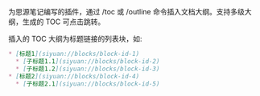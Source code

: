 为思源笔记编写的插件，通过 /toc 或 /outline 命令插入文档大纲。支持多级大纲，生成的 TOC 可点击跳转。

插入的 TOC 大纲为标题链接的列表块，如:
```md
* [标题1](siyuan://blocks/block-id-1)
  * [子标题1.1](siyuan://blocks/block-id-2)
  * [子标题1.2](siyuan://blocks/block-id-3)
* [标题2](siyuan://blocks/block-id-4)
  * [子标题2.1](siyuan://blocks/block-id-5)
```
